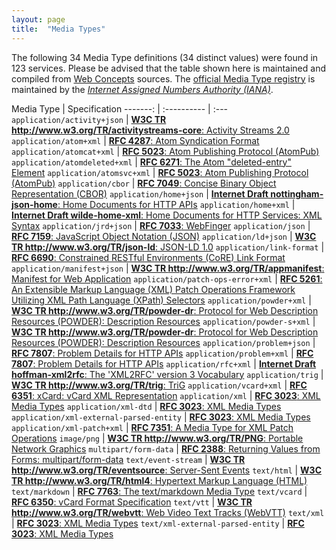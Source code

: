 ```yaml
---
layout: page
title:  "Media Types"
---
```




The following 34 Media Type definitions (34 distinct values) were found in 123 services. Please be advised that the table shown here is maintained and compiled from [Web Concepts](/) sources. The [official Media Type registry](http://www.iana.org/assignments/media-types/media-types.xhtml) is maintained by the [*Internet Assigned Numbers Authority (IANA)*](http://www.iana.org/).

Media Type | Specification
-------: | :---------- | :---
`application/activity+json` | [**W3C TR http://www.w3.org/TR/activitystreams-core**: Activity Streams 2.0](/specs/W3C/TR/activitystreams-core)
`application/atom+xml` | [**RFC 4287**: Atom Syndication Format](/specs/IETF/RFC/4287)
`application/atomcat+xml` | [**RFC 5023**: Atom Publishing Protocol (AtomPub)](/specs/IETF/RFC/5023)
`application/atomdeleted+xml` | [**RFC 6271**: The Atom "deleted-entry" Element](/specs/IETF/RFC/6271)
`application/atomsvc+xml` | [**RFC 5023**: Atom Publishing Protocol (AtomPub)](/specs/IETF/RFC/5023)
`application/cbor` | [**RFC 7049**: Concise Binary Object Representation (CBOR)](/specs/IETF/RFC/7049)
`application/home+json` | [**Internet Draft nottingham-json-home**: Home Documents for HTTP APIs](/specs/IETF/I-D/nottingham-json-home)
`application/home+xml` | [**Internet Draft wilde-home-xml**: Home Documents for HTTP Services: XML Syntax](/specs/IETF/I-D/wilde-home-xml)
`application/jrd+json` | [**RFC 7033**: WebFinger](/specs/IETF/RFC/7033)
`application/json` | [**RFC 7159**: JavaScript Object Notation (JSON)](/specs/IETF/RFC/7159)
`application/ld+json` | [**W3C TR http://www.w3.org/TR/json-ld**: JSON-LD 1.0](/specs/W3C/TR/json-ld)
`application/link-format` | [**RFC 6690**: Constrained RESTful Environments (CoRE) Link Format](/specs/IETF/RFC/6690)
`application/manifest+json` | [**W3C TR http://www.w3.org/TR/appmanifest**: Manifest for Web Application](/specs/W3C/TR/appmanifest)
`application/patch-ops-error+xml` | [**RFC 5261**: An Extensible Markup Language (XML) Patch Operations Framework Utilizing XML Path Language (XPath) Selectors](/specs/IETF/RFC/5261)
`application/powder+xml` | [**W3C TR http://www.w3.org/TR/powder-dr**: Protocol for Web Description Resources (POWDER): Description Resources](/specs/W3C/TR/powder-dr)
`application/powder-s+xml` | [**W3C TR http://www.w3.org/TR/powder-dr**: Protocol for Web Description Resources (POWDER): Description Resources](/specs/W3C/TR/powder-dr)
`application/problem+json` | [**RFC 7807**: Problem Details for HTTP APIs](/specs/IETF/RFC/7807)
`application/problem+xml` | [**RFC 7807**: Problem Details for HTTP APIs](/specs/IETF/RFC/7807)
`application/rfc+xml` | [**Internet Draft hoffman-xml2rfc**: The 'XML2RFC' version 3 Vocabulary](/specs/IETF/I-D/hoffman-xml2rfc)
`application/trig` | [**W3C TR http://www.w3.org/TR/trig**: TriG](/specs/W3C/TR/trig)
`application/vcard+xml` | [**RFC 6351**: xCard: vCard XML Representation](/specs/IETF/RFC/6351)
`application/xml` | [**RFC 3023**: XML Media Types](/specs/IETF/RFC/3023)
`application/xml-dtd` | [**RFC 3023**: XML Media Types](/specs/IETF/RFC/3023)
`application/xml-external-parsed-entity` | [**RFC 3023**: XML Media Types](/specs/IETF/RFC/3023)
`application/xml-patch+xml` | [**RFC 7351**: A Media Type for XML Patch Operations](/specs/IETF/RFC/7351)
`image/png` | [**W3C TR http://www.w3.org/TR/PNG**: Portable Network Graphics](/specs/W3C/TR/PNG)
`multipart/form-data` | [**RFC 2388**: Returning Values from Forms: multipart/form-data](/specs/IETF/RFC/2388)
`text/event-stream` | [**W3C TR http://www.w3.org/TR/eventsource**: Server-Sent Events](/specs/W3C/TR/eventsource)
`text/html` | [**W3C TR http://www.w3.org/TR/html4**: Hypertext Markup Language (HTML)](/specs/W3C/TR/html4)
`text/markdown` | [**RFC 7763**: The text/markdown Media Type](/specs/IETF/RFC/7763)
`text/vcard` | [**RFC 6350**: vCard Format Specification](/specs/IETF/RFC/6350)
`text/vtt` | [**W3C TR http://www.w3.org/TR/webvtt**: Web Video Text Tracks (WebVTT)](/specs/W3C/TR/webvtt)
`text/xml` | [**RFC 3023**: XML Media Types](/specs/IETF/RFC/3023)
`text/xml-external-parsed-entity` | [**RFC 3023**: XML Media Types](/specs/IETF/RFC/3023)
